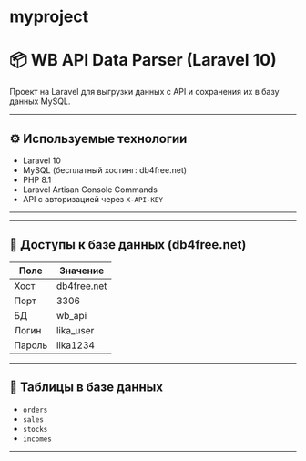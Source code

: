 # myproject
# 📦 WB API Data Parser (Laravel 10)

Проект на Laravel для выгрузки данных с API и сохранения их в базу данных MySQL.

---

## ⚙️ Используемые технологии

- Laravel 10
- MySQL (бесплатный хостинг: db4free.net)
- PHP 8.1
- Laravel Artisan Console Commands
- API с авторизацией через `X-API-KEY`

---


---

## 🔑 Доступы к базе данных (db4free.net)

| Поле       | Значение       |
|------------|----------------|
| Хост       | db4free.net    |
| Порт       | 3306           |
| БД         | wb_api         |
| Логин      | lika_user      |
| Пароль     | lika1234       |

---

## 📁 Таблицы в базе данных

- `orders`
- `sales`
- `stocks`
- `incomes`

---


